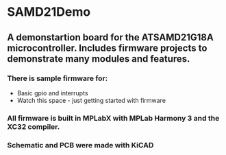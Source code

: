 # SAMD21Demo
 
## A demonstartion board for the ATSAMD21G18A microcontroller.  Includes firmware projects to demonstrate many modules and features.  
  
### There is sample firmware for:
* Basic gpio and interrupts
* Watch this space - just getting started with firmware

### All firmware is built in MPLabX with MPLab Harmony 3 and the XC32 compiler.  
### Schematic and PCB were made with KiCAD  
